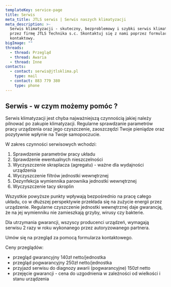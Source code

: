 ```yaml
---
templateKey: service-page
title: Serwis
meta_title: JTLS serwis | Serwis naszych klimatyzacji
meta_description: >-
  Serwis klimatyzacji - skuteczny, bezproblemowy i szybki serwis klimatyzacji
  przez firmę JTLS Technika s.c. Skontaktuj się z nami poprzez formularz
  kontaktowy.
bigImage: ""
threads:
  - thread: Przegląd
  - thread: Awaria
  - thread: Inne
contacts:
  - contact: serwis@jtlsklima.pl
    type: mail
  - contact: 883 779 380
    type: phone
---
```


## Serwis - w czym możemy pomóc ?

Serwis klimatyzacji jest chyba najważniejszą czynnością jakiej należy pilnować po zakupie klimatyzacji. Regularne sprawdzanie parametrów pracy urządzenia oraz jego czyszczenie, zaoszczędzi Twoje pieniądze oraz pozytywnie wpłynie na Twoje samopoczucie.

W zakres czynności serwisowych wchodzi:

1. Sprawdzenie parametrów pracy układu
2. Sprawdzenie ewentualnych nieszczelności
3. Wyczyszczenie skraplacza (agregatu) - ważne dla wydajności urządzenia
4. Wyczyszczenie filtrów jednostki wewnętrznej
5. Dezynfekcja wymiennika parownika jednostki wewnętrznej
6. Wyczyszczenie tacy skroplin

Wszystkie powyższe punkty wpływają bezpośrednio na pracę całego układu, co w dłuższej perspektywie przekłada się na zużycie energii przez urządzenie. Regularne czyszczenie jednostki wewnętrznej daje gwarancję, że na jej wymienniku nie zamieszkają grzyby, wirusy czy bakterie.

Dla utrzymania gwarancji, wszyscy producenci urządzeń, wymagają serwisu 2 razy w roku wykonanego przez autoryzowanego partnera.

Umów się na przegląd za pomocą formularza kontaktowego.

Ceny przeglądów:

- przegląd gwarancyjny 140zł netto/jednostka
- przegląd pogwarancyjny 250zł netto/jednostka
- przyjazd serwisu do diagnozy awarii (pogwarancyjne) 150zł netto
- przejęcie gwarancji - cena do uzgodnienia w zależności od wielkości i stanu urządzenia

